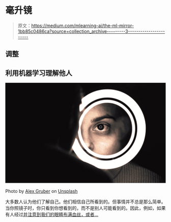 # 毫升镜

> 原文：<https://medium.com/mlearning-ai/the-ml-mirror-1bb85c0486ca?source=collection_archive---------3----------------------->

## 调整

## 利用机器学习理解他人

![](img/c9df1808de02eeb6753b21aa2d350baa.png)

Photo by [Alex Gruber](https://unsplash.com/@alex_gruber?utm_source=unsplash&utm_medium=referral&utm_content=creditCopyText) on [Unsplash](https://unsplash.com/s/photos/mirror?utm_source=unsplash&utm_medium=referral&utm_content=creditCopyText)

大多数人认为他们了解自己。他们相信自己所看到的。但事情并不总是那么简单。当你照镜子时，你只看到你想看到的，而不是别人可能看到的。因此，例如，如果有人经过[并注意到我们的眼睛布满血丝，或者…](/the-power-of-poetry/how-to-ask-questions-12c03ef0eae2)